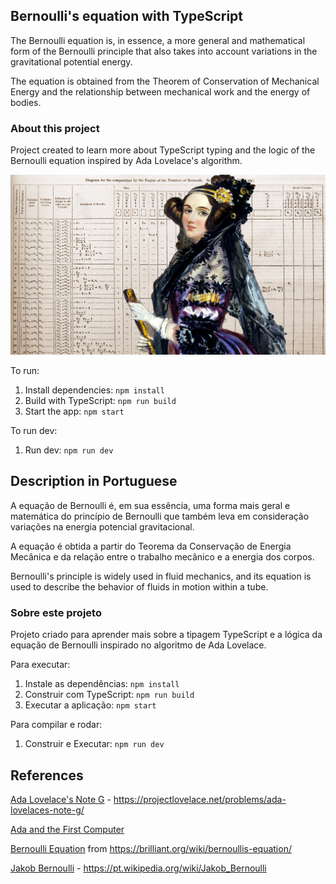 ## Bernoulli's equation with TypeScript

The Bernoulli equation is, in essence, a more general and mathematical form of the Bernoulli principle that also takes into account variations in the gravitational potential energy.

The equation is obtained from the Theorem of Conservation of Mechanical Energy and the relationship between mechanical work and the energy of bodies.

### About this project

Project created to learn more about TypeScript typing and the logic of the Bernoulli equation inspired by Ada Lovelace's algorithm.

<img src="docs/ada-with-diagram.jpg" alt="Ada Lovelace's algorithm" width="784px">


To run:

1. Install dependencies: `npm install`
2. Build with TypeScript: `npm run build`
3. Start the app: `npm start`

To run dev:

1. Run dev: `npm run dev`


## Description in Portuguese

A equação de Bernoulli é, em sua essência, uma forma mais geral e matemática do princípio de Bernoulli que também leva em consideração variações na energia potencial gravitacional.

A equação é obtida a partir do Teorema da Conservação de Energia Mecânica e da relação entre o trabalho mecânico e a energia dos corpos.

Bernoulli's principle is widely used in fluid mechanics, and its equation is used to describe the behavior of fluids in motion within a tube.

### Sobre este projeto

Projeto criado para aprender mais sobre a tipagem TypeScript e a lógica da equação de Bernoulli inspirado no algoritmo de Ada Lovelace.

Para executar:

1. Instale as dependências: `npm install`
2. Construir com TypeScript: `npm run build`
3. Executar a aplicação: `npm start`

Para compilar e rodar:

1. Construir e Executar: `npm run dev`


## References

[Ada Lovelace's Note G](https://projectlovelace.net/problems/ada-lovelaces-note-g/) - https://projectlovelace.net/problems/ada-lovelaces-note-g/

[Ada and the First Computer](docs/Ada_and_the_First_Computer.pdf)

[Bernoulli Equation](https://brilliant.org/wiki/bernoullis-equation/) from https://brilliant.org/wiki/bernoullis-equation/

[Jakob Bernoulli](https://pt.wikipedia.org/wiki/Jakob_Bernoulli) - https://pt.wikipedia.org/wiki/Jakob_Bernoulli
